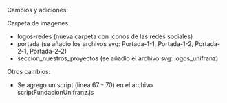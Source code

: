 Cambios y adiciones:

Carpeta de imagenes:
- logos-redes (nueva carpeta con iconos de las redes sociales)
- portada (se añadio los archivos svg: Portada-1-1, Portada-1-2, Portada-2-1, Portada-2-2)
- seccion_nuestros_proyectos (se añadio el archivo svg: logos_unifranz)

Otros cambios:

- Se agrego un script (linea 67 - 70) en el archivo scriptFundacionUnifranz.js
